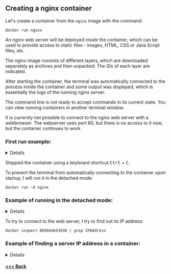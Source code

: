 ## Creating a nginx container

Let's create a container from the `nginx` image with the command:

    docker run nginx

An nginx web server will be deployed inside the container, which can be used to provide access to static files - images, HTML, CSS or Java Script files, etc.

The nginx image consists of different layers, which are downloaded separately as archives and then unpacked. The IDs of each layer are indicated.

After starting the container, the terminal was automatically connected to the process inside the container and some output was displayed, which is essentially the logs of the running nginx server.

The command line is not ready to accept commands in its current state. You can view running containers in another terminal window.

It is currently not possible to connect to the nginx web server with a webbrowser. The webserver uses port 80, but there is no access to it now, but the container continues to work.

### First run example:

<details>

```bash
nickeld28@DockerVM:~$ docker run nginx
Unable to find image 'nginx:latest' locally
latest: Pulling from library/nginx
8a1e25ce7c4f: Pull complete 
e78b137be355: Pull complete 
39fc875bd2b2: Pull complete 
035788421403: Pull complete 
87c3fb37cbf2: Pull complete 
c5cdd1ce752d: Pull complete 
33952c599532: Pull complete 
Digest: sha256:6db391d1c0cfb30588ba0bf72ea999404f2764febf0f1f196acd5867ac7efa7e
Status: Downloaded newer image for nginx:latest
/docker-entrypoint.sh: /docker-entrypoint.d/ is not empty, will attempt to perform configuration
/docker-entrypoint.sh: Looking for shell scripts in /docker-entrypoint.d/
/docker-entrypoint.sh: Launching /docker-entrypoint.d/10-listen-on-ipv6-by-default.sh
10-listen-on-ipv6-by-default.sh: info: Getting the checksum of /etc/nginx/conf.d/default.conf
10-listen-on-ipv6-by-default.sh: info: Enabled listen on IPv6 in /etc/nginx/conf.d/default.conf
/docker-entrypoint.sh: Sourcing /docker-entrypoint.d/15-local-resolvers.envsh
/docker-entrypoint.sh: Launching /docker-entrypoint.d/20-envsubst-on-templates.sh
/docker-entrypoint.sh: Launching /docker-entrypoint.d/30-tune-worker-processes.sh
/docker-entrypoint.sh: Configuration complete; ready for start up
2024/03/17 07:25:49 [notice] 1#1: using the "epoll" event method
2024/03/17 07:25:49 [notice] 1#1: nginx/1.25.4
2024/03/17 07:25:49 [notice] 1#1: built by gcc 12.2.0 (Debian 12.2.0-14) 
2024/03/17 07:25:49 [notice] 1#1: OS: Linux 6.5.0-1016-azure
2024/03/17 07:25:49 [notice] 1#1: getrlimit(RLIMIT_NOFILE): 1048576:1048576
2024/03/17 07:25:49 [notice] 1#1: start worker processes
2024/03/17 07:25:49 [notice] 1#1: start worker process 29
2024/03/17 07:25:49 [notice] 1#1: start worker process 30
2024/03/17 07:25:49 [notice] 1#1: start worker process 31
2024/03/17 07:25:49 [notice] 1#1: start worker process 32
2024/03/17 07:25:49 [notice] 1#1: start worker process 33
2024/03/17 07:25:49 [notice] 1#1: start worker process 34
2024/03/17 07:25:49 [notice] 1#1: start worker process 35
2024/03/17 07:25:49 [notice] 1#1: start worker process 36
```

</details>

Stopped the container using a keyboard shortcut <kbd>Ctrl</kbd> + <kbd>C</kbd>.

To prevent the terminal from automatically connecting to the container upon startup, I will run it in the detached mode:

    docker run -d nginx

### Example of running in the detached mode:

<details>

```bash
nickeld28@DockerVM:~$ docker run -d nginx
0b994de9393645ac0527cc30397a311a56249659c169c8a0e2a8a624df7663a0
nickeld28@DockerVM:~$ 
```
```bash
nickeld28@DockerVM:~$ docker ps
CONTAINER ID   IMAGE     COMMAND                  CREATED          STATUS          PORTS     NAMES
0b994de93936   nginx     "/docker-entrypoint.…"   14 minutes ago   Up 14 minutes   80/tcp    frosty_joliot
```

</details>

To try to connect to the web server, I try to find out its IP address:

    docker inspect 0b994de93936 | grep IPAddress

### Example of finding a server IP address in a container:

<details>

```bash
nickeld28@DockerVM:~$ docker inspect 0b994de93936 | grep IPAddress
            "SecondaryIPAddresses": null,
            "IPAddress": "172.17.0.2",
                    "IPAddress": "172.17.0.2",
nickeld28@DockerVM:~$ 
```

</details>

#### [<<< Back](/Summary.md)
